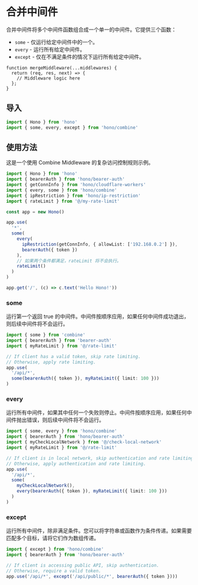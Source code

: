 # 合并中间件

合并中间件将多个中间件函数组合成一个单一的中间件。它提供三个函数：

- `some` - 仅运行给定中间件中的一个。
- `every` - 运行所有给定中间件。
- `except` - 仅在不满足条件的情况下运行所有给定中间件。

```
function mergeMiddleware(...middlewares) {
  return (req, res, next) => {
    // Middleware logic here
  };
}
```

## 导入

```ts
import { Hono } from 'hono'
import { some, every, except } from 'hono/combine'
```

## 使用方法

这是一个使用 Combine Middleware 的复杂访问控制规则示例。

```ts
import { Hono } from 'hono'
import { bearerAuth } from 'hono/bearer-auth'
import { getConnInfo } from 'hono/cloudflare-workers'
import { every, some } from 'hono/combine'
import { ipRestriction } from 'hono/ip-restriction'
import { rateLimit } from '@/my-rate-limit'

const app = new Hono()

app.use(
  '*',
  some(
    every(
      ipRestriction(getConnInfo, { allowList: ['192.168.0.2'] }),
      bearerAuth({ token })
    ),
    // 如果两个条件都满足，rateLimit 将不会执行。
    rateLimit()
  )
)

app.get('/', (c) => c.text('Hello Hono!'))
```

### some

运行第一个返回 true 的中间件。中间件按顺序应用，如果任何中间件成功退出，则后续中间件将不会运行。

```ts
import { some } from 'combine'
import { bearerAuth } from 'bearer-auth'
import { myRateLimit } from '@/rate-limit'

// If client has a valid token, skip rate limiting.
// Otherwise, apply rate limiting.
app.use(
  '/api/*',
  some(bearerAuth({ token }), myRateLimit({ limit: 100 }))
)
```

### every

运行所有中间件，如果其中任何一个失败则停止。中间件按顺序应用，如果任何中间件抛出错误，则后续中间件将不会运行。

```ts
import { some, every } from 'hono/combine'
import { bearerAuth } from 'hono/bearer-auth'
import { myCheckLocalNetwork } from '@/check-local-network'
import { myRateLimit } from '@/rate-limit'

// If client is in local network, skip authentication and rate limiting.
// Otherwise, apply authentication and rate limiting.
app.use(
  '/api/*',
  some(
    myCheckLocalNetwork(),
    every(bearerAuth({ token }), myRateLimit({ limit: 100 }))
  )
)
```

### except

运行所有中间件，除非满足条件。您可以将字符串或函数作为条件传递。如果需要匹配多个目标，请将它们作为数组传递。

```ts
import { except } from 'hono/combine'
import { bearerAuth } from 'hono/bearer-auth'

// If client is accessing public API, skip authentication.
// Otherwise, require a valid token.
app.use('/api/*', except('/api/public/*', bearerAuth({ token })))
```